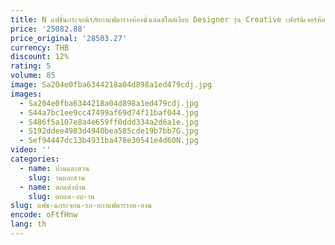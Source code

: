 ```yaml
---
title: N แฟชั่นกระจกนิรภัยกาแฟตารางห้องนั่งเล่นสไตล์เงียบ Designer รุ่น Creative เฟอร์นิเจอร์ห้องพัก
price: '25082.88'
price_original: '28503.27'
currency: THB
discount: 12%
rating: 5
volume: 85
image: Sa204e0fba6344218a04d898a1ed479cdj.jpg
images:
  - Sa204e0fba6344218a04d898a1ed479cdj.jpg
  - S44a7bc1ee9cc47499af69d74f11baf044.jpg
  - S486f5a107e8a4e659ff0ddd334a2d6a1e.jpg
  - S192ddee4983d4940bea585cde19b7bb7G.jpg
  - Sef94447dc13b4931ba478e30541e4d60N.jpg
video: ''
categories:
  - name: บ้านและสวน
    slug: านและสวน
  - name: ตกแต่งบ้าน
    slug: ตกแต-งบ-าน
slug: แฟช-นกระจกน-รภ-ยกาแฟตารางห-องน
encode: oFtfHnw
lang: th
---
```

  